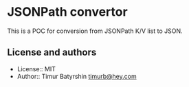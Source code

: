 # JSONPath convertor

This is a POC for conversion from JSONPath K/V list to JSON.


## License and authors
* License:: MIT
* Author:: Timur Batyrshin <timurb@hey.com>
